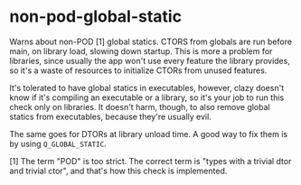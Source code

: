 # non-pod-global-static

Warns about non-POD [1] global statics.
CTORS from globals are run before main, on library load, slowing down startup.
This is more a problem for libraries, since usually the app won't use every feature the library provides,
so it's a waste of resources to initialize CTORs from unused features.

It's tolerated to have global statics in executables, however, clazy doesn't know if it's compiling
an executable or a library, so it's your job to run this check only on libraries. It doesn't harm, though,
to also remove global statics from executables, because they're usually evil.

The same goes for DTORs at library unload time. A good way to fix them is by using `Q_GLOBAL_STATIC`.


[1] The term "POD" is too strict. The correct term is "types with a trivial dtor and trivial ctor", and that's how this check is implemented.
